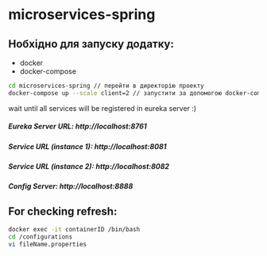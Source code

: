 # microservices-spring

## Нобхідно для запуску додатку:
 - docker
 - docker-compose

```bash
cd microservices-spring // перейти в директорію проекту
docker-compose up --scale client=2 // запустити за допомогою docker-compose
```
wait until all services will be registered in eureka server :)

##### Eureka Server URL: http://localhost:8761
##### Service URL (instance 1): http://localhost:8081
##### Service URL (instance 2): http://localhost:8082
##### Config Server: http://localhost:8888

## For checking refresh:
```bash
docker exec -it containerID /bin/bash
cd /configurations
vi fileName.properties
```
